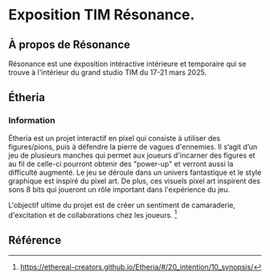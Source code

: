 # Exposition TIM Résonance.

## À propos de Résonance
Résonance est une éxposition intéractive intérieure et temporaire qui se trouve à l'intérieur du grand studio TIM du 17-21 mars 2025.


## Étheria

### Information
Étheria est un projet interactif en pixel qui consiste à utiliser des figures/pions, puis à défendre la pierre de vagues d'ennemies. Il s’agit d’un jeu de plusieurs manches qui permet aux joueurs d'incarner des figures et au fil de celle-ci pourront obtenir des "power-up" et verront aussi la difficulté augmenté. Le jeu se déroule dans un univers fantastique et le style graphique est inspiré du pixel art. De plus, ces visuels pixel art inspirent des sons 8 bits qui joueront un rôle important dans l'expérience du jeu.

L'objectif ultime du projet est de créer un sentiment de camaraderie, d'excitation et de collaborations chez les joueurs. [^1]









## Référence
[^1]: https://ethereal-creators.github.io/Etheria/#/20_intention/10_synopsis/
[^2]: Tous les liens concernant l'installation des exposition se retrouvent dans le fichier [source_croquis](/TIM_resonance/medias/croquis/source_croquis.md) dans le dossier medias
